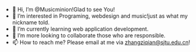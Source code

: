 - 👋 Hi, I’m @Musicminion!Glad to see You!
- 👀 I’m interested in Programing, webdesign and music!just as what my nickname told.
- 🌱 I’m currently learning web application development. 
- 💞️ I’m more looking to collaborate those who are responsible.
- 📫 How to reach me? Please email at me via zhangziqian@sjtu.edu.cn!

<!---
Musicminion/Musicminion is a ✨ special ✨ repository because its `README.md` (this file) appears on your GitHub profile.
You can click the Preview link to take a look at your changes.
--->
